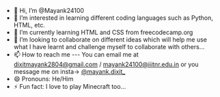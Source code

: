 - 👋 Hi, I’m @Mayank24100
- 👀 I’m interested in learning different coding languages such as Python, HTML, etc.
- 🌱 I’m currently learning HTML and CSS from freecodecamp.org
- 💞️ I’m looking to collaborate on different ideas which will help me use what I have learnt and challenge myself to collaborate with others...
- 📫 How to reach me --- You can email me at dixitmayank2804@gmail.com / mayank24100@iiitnr.edu.in or you message me on insta-> [@mayank.dixit_](https://www.instagram.com/mayank.dixit_)
- 😄 Pronouns: He/Him
- ⚡ Fun fact: I love to play Minecraft too...

<!---
Mayank24100/Mayank24100 is a ✨ special ✨ repository because its `README.md` (this file) appears on your GitHub profile.
You can click the Preview link to take a look at your changes.
--->
